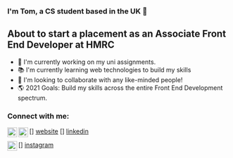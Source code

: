 ### I'm Tom, a CS student based in the UK 👋

## About to start a placement as an Associate Front End Developer at HMRC 
- 🏫 I'm currently working on my uni assignments.
- 📚 I'm currently learning web technologies to build my skills
- 🤝 I'm looking to collaborate with any like-minded people!
- 🌎 2021 Goals: Build my skills across the entire Front End Development spectrum.

### Connect with me:
[<img align="left" alt="My Website" width="22px" src="http://tshaw.co.uk/images/resume.png" />] [website]
[<img align="left" alt="Linkedin" width="22px" src="https://cdn.jsdelivr.net/npm/simple-icons@v3/icons/linkedin.svg" />] [linkedin]

[<img align="left" alt="Instagram" width="22px" src="https://cdn.jsdelivr.net/npm/simple-icons@v3/icons/instagram.svg" />] [instagram]

<br />
<br />

[website]: http://tshaw.co.uk
[linkedin]: https://www.linkedin.com/in/tom-shaw99
[instagram]: https://www.instagram.com/1tomshaw
